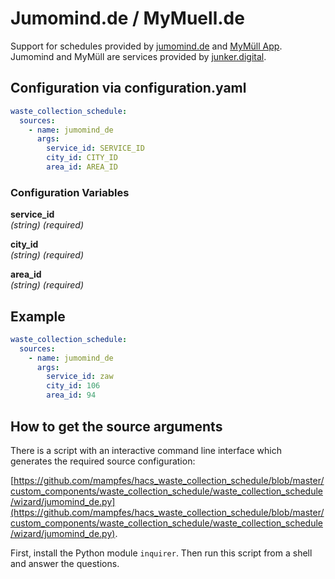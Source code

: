 # Jumomind.de / MyMuell.de

Support for schedules provided by [jumomind.de](https://jumomind.de/) and [MyMüll App](https://www.mymuell.de). Jumomind and MyMüll are services provided by [junker.digital](https://junker.digital/).

## Configuration via configuration.yaml

```yaml
waste_collection_schedule:
  sources:
    - name: jumomind_de
      args:
        service_id: SERVICE_ID
        city_id: CITY_ID
        area_id: AREA_ID
```

### Configuration Variables

**service_id**<br>
*(string) (required)*

**city_id**<br>
*(string) (required)*

**area_id**<br>
*(string) (required)*

## Example

```yaml
waste_collection_schedule:
  sources:
    - name: jumomind_de
      args:
        service_id: zaw
        city_id: 106
        area_id: 94
```

## How to get the source arguments

There is a script with an interactive command line interface which generates the required source configuration:

[https://github.com/mampfes/hacs_waste_collection_schedule/blob/master/custom_components/waste_collection_schedule/waste_collection_schedule/wizard/jumomind_de.py](https://github.com/mampfes/hacs_waste_collection_schedule/blob/master/custom_components/waste_collection_schedule/waste_collection_schedule/wizard/jumomind_de.py).

First, install the Python module `inquirer`. Then run this script from a shell and answer the questions.


